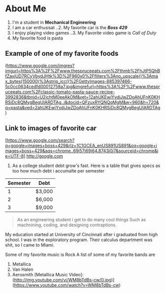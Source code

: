 # About Me 

1. I'm a student in **Mechanical Engineering**
2. I am a car enthusisat
..2. My favorite car is the _**Boss 429**_
3. I enjoy playing video games 
..3. My Favorite video game is _Call of Duty_
5. My favorite food is pasta 

## Example of one of my favorite foods 
(https://www.google.com/imgres?imgurl=https%3A%2F%2Fwww.thespruceeats.com%2Fthmb%2FhJtP5QhBfZayjUD7RCyVbydJHtk%3D%2F960x0%2Ffilters%3Ano_upscale()%3Amax_bytes(150000)%3Astrip_icc()%2FGettyImages-885397466-5c0cc0634cedfd00012758a7.jpg&imgrefurl=https%3A%2F%2Fwww.thespruceeats.com%2Fclassic-tomato-pasta-sauce-recipe-3992836&tbnid=U2jchtM0eeAkOM&vet=12ahUKEwiYvdiJwZDoAhUFnK0KHRSiDc8QMygBegUIARDTAg..i&docid=QFzuxRYQNQqMgM&w=960&h=720&q=pasta&ved=2ahUKEwiYvdiJwZDoAhUFnK0KHRSiDc8QMygBegUIARDTAg)

## Link to images of favorite car 
[https://www.google.com/search?q=google+images+boss+429&rlz=1C1GCEA_enUS891US891&oq=google+images+boss+429&aqs=chrome..69i57j69i64.8743j0j7&sourceid=chrome&ie=UTF-8] http://google.com


1. As a college student debt grow's fast. Here is a table that gives specs as too how much debt i accumalte per semester 

| Semester          | Debt             |
|-------------------|------------------|
| 1                 |   $3,000         |
|2                  |   $6,000         |
|3                  |   $9,000         |
   
> As an engineering student i get to do many cool things 
> Such as machnining, coding, and designing contraptions.

My education started at University of
Cincinnati after i graduated from high school.
I was in the exploratory program. Their calculus 
department was shit, so I came to Miami.


Some of my favorite music is Rock
A list of some of my favorite bands are 
1. Metallica
2. Van Halen 
3. Aerosmith
[Metallica Music Video]:(http://img.youtube.com/vi/WM8bTdBs-cw/0.jpg)](https://www.youtube.com/watch?v=WM8bTdBs-cw)

